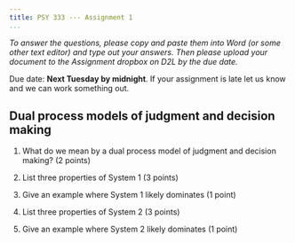 ```yaml
---
title: PSY 333 --- Assignment 1
...
```


_To answer the questions, please copy and paste them into Word (or some other text editor) and type out your answers.  Then please upload your document to the Assignment dropbox on D2L by the due date._

Due date: **Next Tuesday by midnight**.  If your assignment is late let us know and we can work something out.



## Dual process models of judgment and decision making

1. What do we mean by a dual process model of judgment and decision making? (2 points)

2. List three properties of System 1 (3 points)

3. Give an example where System 1 likely dominates (1 point)

4. List three properties of System 2 (3 points)

5. Give an example where System 2 likely dominates (1 point)
